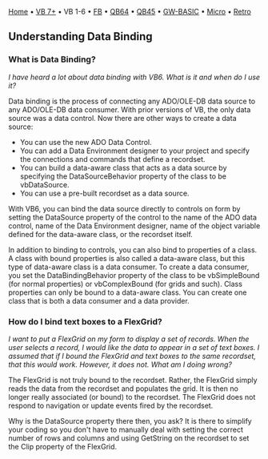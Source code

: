 [Home](https://gotbasic.com) • [VB 7+](vb.md) • VB 1-6 • [FB](freebasic.md) • [QB64](qb64.md) • [QB45](qb.md) • [GW-BASIC](gw-basic.md) • [Micro](micro.md) • [Retro](retro.md)

## Understanding Data Binding

### What is Data Binding?

*I have heard a lot about data binding with VB6. What is it and when do I use it?*

Data binding is the process of connecting any ADO/OLE-DB data source to any ADO/OLE-DB data consumer. With prior versions of VB, the only data source was a data control. Now there are other ways to create a data source:

* You can use the new ADO Data Control.
* You can add a Data Environment designer to your project and specify the connections and commands that define a recordset.
* You can build a data-aware class that acts as a data source by specifying the DataSourceBehavior property of the class to be vbDataSource.
* You can use a pre-built recordset as a data source.

With VB6, you can bind the data source directly to controls on form by setting the DataSource property of the control to the name of the ADO data control, name of the Data Environment designer, name of the object variable defined for the data-aware class, or the recordset itself.

In addition to binding to controls, you can also bind to properties of a class. A class with bound properties is also called a data-aware class, but this type of data-aware class is a data consumer. To create a data consumer, you set the DataBindingBehavior property of the class to be vbSimpleBound (for normal properties) or vbComplexBound (for grids and such). Class properties can only be bound to a data-aware class. You can create one class that is both a data consumer and a data provider.

### How do I bind text boxes to a FlexGrid?

*I want to put a FlexGrid on my form to display a set of records. When the user selects a record, I would like the data to appear in a set of text boxes. I assumed that if I bound the FlexGrid and text boxes to the same recordset, that this would work. However, it does not. What am I doing wrong?*

The FlexGrid is not truly bound to the recordset. Rather, the FlexGrid simply reads the data from the recordset and populates the grid. It is then no longer really associated (or bound) to the recordset. The FlexGrid does not respond to navigation or update events fired by the recordset.

Why is the DataSource property there then, you ask? It is there to simplify your coding so you don't have to manually deal with setting the correct number of rows and columns and using GetString on the recordset to set the Clip property of the FlexGrid.
